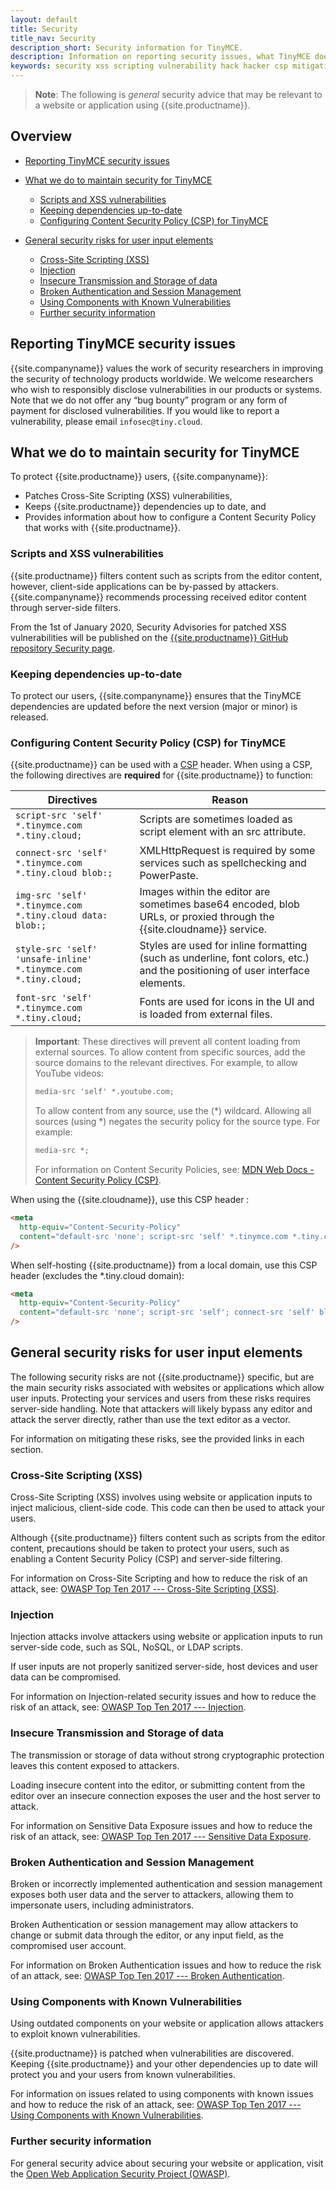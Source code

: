 ```yaml
---
layout: default
title: Security
title_nav: Security
description_short: Security information for TinyMCE.
description: Information on reporting security issues, what TinyMCE does to protect users, and what you can do to protect your users.
keywords: security xss scripting vulnerability hack hacker csp mitigation protection protect
---
```


> **Note**: The following is _general_ security advice that may be relevant to a website or application using {{site.productname}}.

## Overview

- [Reporting TinyMCE security issues](#reportingtinymcesecurityissues)
- [What we do to maintain security for TinyMCE](#whatwedotomaintainsecurityfortinymce)

  - [Scripts and XSS vulnerabilities](#scriptsandxssvulnerabilities)
  - [Keeping dependencies up-to-date](#keepingdependenciesup-to-date)
  - [Configuring Content Security Policy (CSP) for TinyMCE](#configuringcontentsecuritypolicycspfortinymce)
- [General security risks for user input elements](#generalsecurityrisksforuserinputelements)

  - [Cross-Site Scripting (XSS)](#cross-sitescriptingxss)
  - [Injection](#injection)
  - [Insecure Transmission and Storage of data](#insecuretransmissionandstorageofdata)
  - [Broken Authentication and Session Management](#brokenauthenticationandsessionmanagement)
  - [Using Components with Known Vulnerabilities](#usingcomponentswithknownvulnerabilities)
  - [Further security information](#furthersecurityinformation)

## Reporting TinyMCE security issues

{{site.companyname}} values the work of security researchers in improving the security of technology products worldwide. We welcome researchers who wish to responsibly disclose vulnerabilities in our products or systems. Note that we do not offer any “bug bounty” program or any form of payment for disclosed vulnerabilities. If you would like to report a vulnerability, please email `infosec@tiny.cloud`.

## What we do to maintain security for TinyMCE

To protect {{site.productname}} users, {{site.companyname}}:

- Patches Cross-Site Scripting (XSS) vulnerabilities,
- Keeps {{site.productname}} dependencies up to date, and
- Provides information about how to configure a Content Security Policy that works with {{site.productname}}.

### Scripts and XSS vulnerabilities

{{site.productname}} filters content such as scripts from the editor content, however, client-side applications can be by-passed by attackers. {{site.companyname}} recommends processing received editor content through server-side filters.

From the 1st of January 2020, Security Advisories for patched XSS vulnerabilities will be published on the [{{site.productname}} GitHub repository Security page](https://github.com/tinymce/tinymce/security/advisories?state=published).

### Keeping dependencies up-to-date

To protect our users, {{site.companyname}} ensures that the TinyMCE dependencies are updated before the next version (major or minor) is released.

### Configuring Content Security Policy (CSP) for TinyMCE

{{site.productname}} can be used with a [CSP](https://content-security-policy.com/) header. When using a CSP, the following directives are **required** for {{site.productname}} to function:

| Directives                                                   | Reason                                                                                                                 |
| ------------------------------------------------------------ | ---------------------------------------------------------------------------------------------------------------------------- |
| `script-src 'self' *.tinymce.com *.tiny.cloud;`                | Scripts are sometimes loaded as script element with an src attribute.                                                        |
| `connect-src 'self' *.tinymce.com *.tiny.cloud blob:;`         | XMLHttpRequest is required by some services such as spellchecking and PowerPaste.                                           |
| `img-src 'self' *.tinymce.com *.tiny.cloud data: blob:;`       | Images within the editor are sometimes base64 encoded, blob URLs, or proxied through the {{site.cloudname}} service.         |
| `style-src 'self' 'unsafe-inline' *.tinymce.com *.tiny.cloud;` | Styles are used for inline formatting (such as underline, font colors, etc.) and the positioning of user interface elements. |
| `font-src 'self' *.tinymce.com *.tiny.cloud;`                  | Fonts are used for icons in the UI and is loaded from external files.                                                        |

> **Important**: These directives will prevent all content loading from external sources.
> To allow content from specific sources, add the source domains to the relevant directives. For example, to allow YouTube videos:
>
> ```html
> media-src 'self' *.youtube.com;
> ```
>
> To allow content from any source, use the (\*) wildcard. Allowing all sources (using \*) negates the security policy for the source type. For example:
>
> ```html
> media-src *;
> ```
>
> For information on Content Security Policies, see: [MDN Web Docs - Content Security Policy (CSP)](https://developer.mozilla.org/en-US/docs/Web/HTTP/CSP).

When using the {{site.cloudname}}, use this CSP header :

```html
<meta
  http-equiv="Content-Security-Policy"
  content="default-src 'none'; script-src 'self' *.tinymce.com *.tiny.cloud; connect-src 'self' *.tinymce.com *.tiny.cloud blob:; img-src 'self' *.tinymce.com *.tiny.cloud data: blob:; style-src 'self' 'unsafe-inline' *.tinymce.com *.tiny.cloud; font-src 'self' *.tinymce.com *.tiny.cloud;"
/>
```

When self-hosting {{site.productname}} from a local domain, use this CSP header (excludes the \*.tiny.cloud domain):

```html
<meta
  http-equiv="Content-Security-Policy"
  content="default-src 'none'; script-src 'self'; connect-src 'self' blob:; img-src 'self' data: blob:; style-src 'self' 'unsafe-inline'; font-src 'self';"
/>
```

## General security risks for user input elements

The following security risks are not {{site.productname}} specific, but are the main security risks associated with websites or applications which allow user inputs. Protecting your services and users from these risks requires server-side handling. Note that attackers will likely bypass any editor and attack the server directly, rather than use the text editor as a vector.

For information on mitigating these risks, see the provided links in each section.

### Cross-Site Scripting (XSS)

Cross-Site Scripting (XSS) involves using website or application inputs to inject malicious, client-side code. This code can then be used to attack your users.

Although {{site.productname}} filters content such as scripts from the editor content, precautions should be taken to protect your users, such as enabling a Content Security Policy (CSP) and server-side filtering.

For information on Cross-Site Scripting and how to reduce the risk of an attack, see: [OWASP Top Ten 2017 --- Cross-Site Scripting (XSS)](https://owasp.org/www-project-top-ten/OWASP_Top_Ten_2017/Top_10-2017_A7-Cross-Site_Scripting_(XSS)).

### Injection

Injection attacks involve attackers using website or application inputs to run server-side code, such as SQL, NoSQL, or LDAP scripts.

If user inputs are not properly sanitized server-side, host devices and user data can be compromised.

For information on Injection-related security issues and how to reduce the risk of an attack, see: [OWASP Top Ten 2017 --- Injection](https://owasp.org/www-project-top-ten/OWASP_Top_Ten_2017/Top_10-2017_A1-Injection).

### Insecure Transmission and Storage of data

The transmission or storage of data without strong cryptographic protection leaves this content exposed to attackers.

Loading insecure content into the editor, or submitting content from the editor over an insecure connection exposes the user and the host server to attack.

For information on Sensitive Data Exposure issues and how to reduce the risk of an attack, see: [OWASP Top Ten 2017 --- Sensitive Data Exposure](https://owasp.org/www-project-top-ten/OWASP_Top_Ten_2017/Top_10-2017_A3-Sensitive_Data_Exposure).

### Broken Authentication and Session Management

Broken or incorrectly implemented authentication and session management exposes both user data and the server to attackers, allowing them to impersonate users, including administrators.

Broken Authentication or session management may allow attackers to change or submit data through the editor, or any input field, as the compromised user account.

For information on Broken Authentication issues and how to reduce the risk of an attack, see: [OWASP Top Ten 2017 --- Broken Authentication](https://owasp.org/www-project-top-ten/OWASP_Top_Ten_2017/Top_10-2017_A2-Broken_Authentication).

### Using Components with Known Vulnerabilities

Using outdated components on your website or application allows attackers to exploit known vulnerabilities.

{{site.productname}} is patched when vulnerabilities are discovered. Keeping {{site.productname}} and your other dependencies up to date will protect you and your users from known vulnerabilities.

For information on issues related to using components with known issues and how to reduce the risk of an attack, see: [OWASP Top Ten 2017 --- Using Components with Known Vulnerabilities](https://owasp.org/www-project-top-ten/OWASP_Top_Ten_2017/Top_10-2017_A9-Using_Components_with_Known_Vulnerabilities.html).

### Further security information

For general security advice about securing your website or application, visit the [Open Web Application Security Project (OWASP)](https://owasp.org/).
